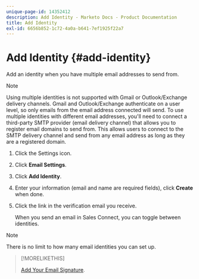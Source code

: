 ```yaml
---
unique-page-id: 14352412
description: Add Identity - Marketo Docs - Product Documentation
title: Add Identity
exl-id: 6656b852-1c72-4a0a-b641-7ef1925f22a7
---
```

# Add Identity {#add-identity}

Add an identity when you have multiple email addresses to send from.

>[!NOTE]
>
>Using multiple identities is not supported with Gmail or Outlook/Exchange delivery channels. Gmail and Outlook/Exchange authenticate on a user level, so only emails from the email address connected will send. To use multiple identities with different email addresses, you'll need to connect a third-party SMTP provider (email delivery channel) that allows you to register email domains to send from. This allows users to connect to the SMTP delivery channel and send from any email address as long as they are a registered domain.

1. Click the Settings icon.

1. Click **Email Settings**.

1. Click **Add Identity**.

1. Enter your information (email and name are required fields), click **Create** when done.

1. Click the link in the verification email you receive.

   When you send an email in Sales Connect, you can toggle between identities.

>[!NOTE]
>
>There is no limit to how many email identities you can set up.

>[!MORELIKETHIS]
>
>[Add Your Email Signature](/help/marketo/product-docs/marketo-sales-connect/getting-started/email-settings/add-your-email-signature.md).
